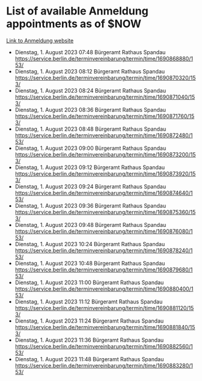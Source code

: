 # List of available Anmeldung appointments as of $NOW
[Link to Anmeldung website](https://service.berlin.de/terminvereinbarung/termin/tag.php?termin=1&anliegen[]=120686&dienstleisterlist=122210,122217,327316,122219,327312,122227,327314,122231,327346,122243,327348,122254,122252,329742,122260,329745,122262,329748,122271,327278,122273,327274,122277,327276,330436,122280,327294,122282,327290,122284,327292,122291,327270,122285,327266,122286,327264,122296,327268,150230,329760,122297,327286,122294,327284,122312,329763,122314,329775,122304,327330,122311,327334,122309,327332,317869,122281,327352,122279,329772,122283,122276,327324,122274,327326,122267,329766,122246,327318,122251,327320,122257,327322,122208,327298,122226,327300&herkunft=http%3A%2F%2Fservice.berlin.de%2Fdienstleistung%2F120686%2F)
- Dienstag, 1. August 2023 07:48 Bürgeramt Rathaus Spandau https://service.berlin.de/terminvereinbarung/termin/time/1690868880/153/
- Dienstag, 1. August 2023 08:12 Bürgeramt Rathaus Spandau https://service.berlin.de/terminvereinbarung/termin/time/1690870320/153/
- Dienstag, 1. August 2023 08:24 Bürgeramt Rathaus Spandau https://service.berlin.de/terminvereinbarung/termin/time/1690871040/153/
- Dienstag, 1. August 2023 08:36 Bürgeramt Rathaus Spandau https://service.berlin.de/terminvereinbarung/termin/time/1690871760/153/
- Dienstag, 1. August 2023 08:48 Bürgeramt Rathaus Spandau https://service.berlin.de/terminvereinbarung/termin/time/1690872480/153/
- Dienstag, 1. August 2023 09:00 Bürgeramt Rathaus Spandau https://service.berlin.de/terminvereinbarung/termin/time/1690873200/153/
- Dienstag, 1. August 2023 09:12 Bürgeramt Rathaus Spandau https://service.berlin.de/terminvereinbarung/termin/time/1690873920/153/
- Dienstag, 1. August 2023 09:24 Bürgeramt Rathaus Spandau https://service.berlin.de/terminvereinbarung/termin/time/1690874640/153/
- Dienstag, 1. August 2023 09:36 Bürgeramt Rathaus Spandau https://service.berlin.de/terminvereinbarung/termin/time/1690875360/153/
- Dienstag, 1. August 2023 09:48 Bürgeramt Rathaus Spandau https://service.berlin.de/terminvereinbarung/termin/time/1690876080/153/
- Dienstag, 1. August 2023 10:24 Bürgeramt Rathaus Spandau https://service.berlin.de/terminvereinbarung/termin/time/1690878240/153/
- Dienstag, 1. August 2023 10:48 Bürgeramt Rathaus Spandau https://service.berlin.de/terminvereinbarung/termin/time/1690879680/153/
- Dienstag, 1. August 2023 11:00 Bürgeramt Rathaus Spandau https://service.berlin.de/terminvereinbarung/termin/time/1690880400/153/
- Dienstag, 1. August 2023 11:12 Bürgeramt Rathaus Spandau https://service.berlin.de/terminvereinbarung/termin/time/1690881120/153/
- Dienstag, 1. August 2023 11:24 Bürgeramt Rathaus Spandau https://service.berlin.de/terminvereinbarung/termin/time/1690881840/153/
- Dienstag, 1. August 2023 11:36 Bürgeramt Rathaus Spandau https://service.berlin.de/terminvereinbarung/termin/time/1690882560/153/
- Dienstag, 1. August 2023 11:48 Bürgeramt Rathaus Spandau https://service.berlin.de/terminvereinbarung/termin/time/1690883280/153/
